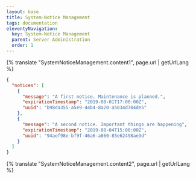 ```yaml
---
layout: base
title: System-Notice Management
tags: documentation
eleventyNavigation:
  key: System-Notice Management
  parent: Server Administration
  order: 1
---
```


{% translate "SystemNoticeManagement.content1", page.url | getUrlLang %}

```json
{
  "notices": [
    {
      "message": "A first notice. Maintenance is planned.",
      "expirationTimestamp": "2019-08-01T17:00:00Z",
      "uuid": "b98da355-a5e9-44b4-8a20-a5034d704de5"
    },
    {
      "message": "A second notice. Important things are happening",
      "expirationTimestamp": "2019-08-04T15:00:00Z",
      "uuid": "94aef98e-bf9f-46a6-a860-85e62498ae3d"
    }
  ]
}
```

{% translate "SystemNoticeManagement.content2", page.url | getUrlLang %}
